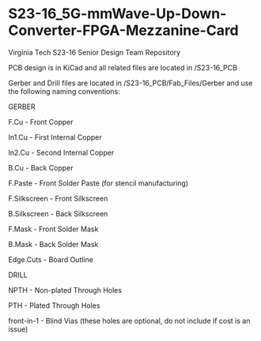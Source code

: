 # S23-16_5G-mmWave-Up-Down-Converter-FPGA-Mezzanine-Card
Virginia Tech S23-16 Senior Design Team Repository

PCB design is in KiCad and all related files are located in /S23-16_PCB

Gerber and Drill files are located in /S23-16_PCB/Fab_Files/Gerber and use the following naming conventions:

GERBER

F.Cu - Front Copper

In1.Cu - First Internal Copper

In2.Cu - Second Internal Copper

B.Cu - Back Copper

F.Paste - Front Solder Paste (for stencil manufacturing)

F.Silkscreen - Front Silkscreen

B.Silkscreen - Back Silkscreen

F.Mask - Front Solder Mask

B.Mask - Back Solder Mask

Edge.Cuts - Board Outline

DRILL

NPTH - Non-plated Through Holes

PTH - Plated Through Holes

front-in-1 - Blind Vias (these holes are optional, do not include if cost is an issue)

